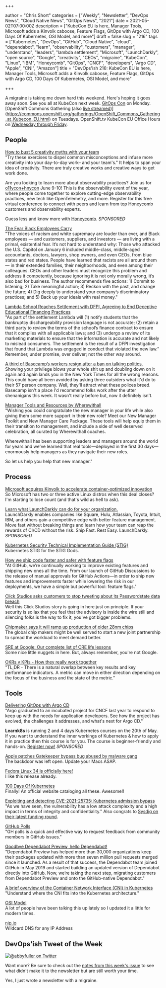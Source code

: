 +++

author = "Chris Short"
categories = ["Weekly", "Newsletter", "DevOps News", "Cloud Native News", "GitOps News", "2021"]
date = 2021-05-02T07:00:00Z
description = ["KubeCon EU is here, Manager Tools, Microsoft adds a Kinvolk caboose, Feature Flags, GitOps with Argo CD, 100 Days Of Kubernetes, OSI Model, and more"]
draft = false
slug = "216"
tags = ["Kubernetes", "DevOps", "GitHub", "Cloud Native", "cloud", "dependabot", "learn", "observability", "customers", "manager", "understand", "leaders", "lambda settlement", "Microsoft", "LaunchDarkly", "open source", "Google", "creativity", "CEOs", "migraine", "KubeCon", "Linux", "IBM", "Honeycomb", "GitOps", "CNCF", "developers", "Argo CD", "Apple", "CNI", "Amazon"]
title = "DevOps'ish 216: KubeCon EU is here, Manager Tools, Microsoft adds a Kinvolk caboose, Feature Flags, GitOps with Argo CD, 100 Days Of Kubernetes, OSI Model, and more"

+++

A migraine is taking me down hard this weekend. Here's hoping it goes away soon. See you all at KubeCon next week. [GitOps Con](https://hopin.com/events/gitops-con) on Monday. [OpenShift Commons Gathering (also [live streamed](https://twitch.tv/redhatopenshift))](https://commons.openshift.org/gatherings/OpenShift_Commons_Gathering_at_Kubecon_EU.html) on Tuesdays. OpenShift.tv KubeCon EU Office Hours on [Wednesday through Friday](https://red.ht/streamcal).

## People

[How to bust 5 creativity myths with your team](https://enterprisersproject.com/article/2021/4/5-creativity-myths)  
"Try these exercises to dispel common misconceptions and infuse more creativity into your day-to-day work– and your team's." It helps to span your idea of creativity. There are truly creative works and creative ways to get work done.

Are you looking to learn more about observability practices? Join us for [o11ycon+hnycon](https://o11ycon-hnycon.io/?utm_source=devopsish&utm_medium=newsletter&utm_campaign=ad&utm_keyword&utm_content=devopsish&utm_adgroup) June 9-10! This is the observability event of the year, where people come together to explore cutting-edge observability practices, new tech like OpenTelemetry, and more. Register for this free virtual conference to connect with peers and learn from top Honeycomb customers and observability experts.

Guess less and know more with [Honeycomb](https://www.honeycomb.io/?utm_source=devopsish&utm_medium=newsletter&utm_campaign=ad&utm_content=honeycomb-homepage-devopish). *SPONSORED*

[The Fear Black Employees Carry](https://hbr.org/2021/04/the-fear-black-employees-carry)  
"The voices of racism and white supremacy are louder than ever, and Black employees — and customers, suppliers, and investors — are living with a primal, existential fear. It’s not hard to understand why: Those who attacked the U.S. Capitol on January 6 included middle-class, middle-aged accountants, doctors, lawyers, shop owners, and even CEOs, from blue states and red states. People have learned that racists are all around them — in their extended families, their neighborhoods, and even among their colleagues. CEOs and other leaders must recognize this problem and address it competently, because ignoring it is not only morally wrong, it’s also bad for business. The author recommends five actions: 1) Commit to listening; 2) Take meaningful action; 3) Reckon with the past, and change the future; 4) Dig deeply to understand your company’s discriminatory practices; and 5) Back up your ideals with real money."

[Lambda School Reaches Settlement with DFPI, Agreeing to End Deceptive Educational Financing Practices](https://dfpi.ca.gov/2021/04/26/lambda-school-reaches-settlement-with-dfpi-agreeing-to-end-deceptive-educational-financing-practices/)  
"As part of the settlement Lambda will (1) notify students that the bankruptcy dischargeability provision language is not accurate; (2) retain a third party to review the terms of the school’s finance contract to ensure that it complies with all applicable laws; and (3) undergo a review of its marketing materials to ensure that the information is accurate and not likely to mislead consumers. The settlement is the result of a DFPI investigation that found that Lambda was engaged in conduct that violated the new law." Remember, under promise, over deliver; not the other way around.

[A third of Basecamp’s workers resign after a ban on talking politics.](https://www.nytimes.com/2021/04/30/technology/basecamp-politics-ban-resignations.html)  
Showing your privilege blows your whole shit up and doubling down on it again and again lands you in the New York Times for all the wrong reasons. This could have all been avoided by asking three outsiders what it'd do to their 57 person company. Well, they'll attract what these polices breed. Basecamp isn't a place I'd recommend folks work after the utter shenanigans this week. It wasn't really before but, now it definitely isn't.

[Manager Tools and Resources by Wherewithall](https://wherewithall.com/tools/#care)  
"Wishing you could congratulate the new manager in your life while also giving them some more support in their new role? Meet our New Manager Toolkit and New Manager Care Package. These tools will help equip them in their transition to management, and include a side of well deserved celebration, all curated by Wherewithall coaches.

Wherewithall has been supporting leaders and managers around the world for years and we've learned that real tools—deployed in the first 30 days—enormously help managers as they navigate their new roles.

So let us help you help that new manager."

## Process

[Microsoft acquires Kinvolk to accelerate container-optimized innovation](https://azure.microsoft.com/en-us/blog/microsoft-acquires-kinvolk-to-accelerate-containeroptimized-innovation/)  
So Microsoft has two or three active Linux distros when this deal closes? I'm starting to lose count (and that's wild as hell to ask).

[Learn what LaunchDarkly can do for your organization.](https://learn.launchdarkly.com/demo?utm_source=devopsish&utm_medium=news_pod&utm_campaign=21q1-newsletter)  
LaunchDarkly enables companies like Square, Hulu, Atlassian, Toyota, Intuit, IBM, and others gain a competitive edge with better feature management.
Move fast without breaking things and learn how your team can reap the rewards of CI/CD without the risk.
Ship Fast. Rest Easy. LaunchDarkly. *SPONSORED*

[Kubernetes Security Technical Implementation Guide (STIG)](https://dl.dod.cyber.mil/wp-content/uploads/stigs/zip/U_Kubernetes_V1R1_STIG.zip)  
Kubernetes STIG for the STIG Gods.

[How we ship code faster and safer with feature flags](https://github.blog/2021-04-27-ship-code-faster-safer-feature-flags/)  
"At GitHub, we’re continually working to improve existing features and shipping new ones all the time. From our launch of GitHub Discussions to the release of manual approvals for GitHub Actions—in order to ship new features and improvements faster while lowering the risk in our deployments, we have a simple but powerful tool: feature flags."

[Click Studios asks customers to stop tweeting about its Passwordstate data breach](https://techcrunch.com/2021/04/29/click-studios-asks-customers-to-stop-tweeting-about-its-passwordstate-data-breach/)  
Well this Click Studios story is going in here just on principle. If your security is so lax that you feel that the advisory is inside the wire still and silencing folks is the way to fix it, you've got bigger problems.

[Chipmaker says it will ramp up production of older 28nm chips](https://arstechnica.com/gadgets/2021/04/chipmaker-says-it-will-ramp-up-production-of-older-28nm-chips/)  
The global chip makers might be well served to start a new joint partnership to spread the workload to meet demand better.

[SRE at Google: Our complete list of CRE life lessons](https://cloud.google.com/blog/products/devops-sre/sre-at-google-our-complete-list-of-cre-life-lessons)  
Some nice little nuggets in here. But, always remember, you're not Google.

[OKRs v KPIs - How they really work together](https://www.outcomesthinking.com/okr-blog/kr-v-kpis-a-helpful-primer)  
"TL;DR - There is a natural overlap between key results and key performance indicators. A metric can move in either direction depending on the focus of the business and the state of the metric."

## Tools

[Delivering GitOps with Argo CD](https://www.youtube.com/watch?v=SELZh-wHpAw)  
"Argo graduated to an incubated project for CNCF last year to respond to keep up with the needs for application developers. See how the project has evolved, the challenges it addresses, and what's next for Argo CD."

**Learnk8s** is running 2 and 4 days Kubernetes courses on the 20th of May. If you want to understand the inner workings of Kubernetes & how to apply it in practice then this course is for you. The course is beginner-friendly and hands-on. [Register now!](https://learnk8s.io/online-advanced-may-2021) *SPONSORED*

[Apple patches Gatekeeper bypass bug abused by malware gang](https://therecord.media/apple-patches-gatekeeper-bypass-bug-abused-by-malware-gang/)  
The backdoor was left open. Update your Macs ASAP.

[Fedora Linux 34 is officially here!](https://fedoramagazine.org/announcing-fedora-34/)  
I like this release already.

[100 Days Of Kubernetes](https://100daysofkubernetes.io/)  
Finally! An official website cataloging all these. Awesome!!

[Exploiting and detecting CVE-2021-25735: Kubernetes admission bypass](https://sysdig.com/blog/cve-2021-25735-kubernetes-admission-bypass/)  
"As we have seen, the vulnerability has a low attack complexity and a high impact in terms of integrity and confidentiality." Also congrats to [Sysdig on their latest funding round](https://venturebeat.com/2021/04/28/sysdig-raises-189m-to-monitor-containers-and-apps-in-the-cloud/).

[GitHub Polls](https://gh-polls.com/)  
"GH polls is a quick and effective way to request feedback from community members in GitHub issues."

[Goodbye Dependabot Preview, hello Dependabot!](https://github.blog/2021-04-29-goodbye-dependabot-preview-hello-dependabot/)  
"Dependabot Preview has helped more than 30,000 organizations keep their packages updated with more than seven million pull requests merged since it launched. As a result of that success, the Dependabot team joined GitHub in May 2019 and started building an updated version of Dependabot directly into GitHub. Now, we’re taking the next step, migrating customers from Dependabot Preview and onto the GitHub-native Dependabot."

[A brief overview of the Container Network Interface (CNI) in Kubernetes](https://www.redhat.com/sysadmin/cni-kubernetes)  
"Understand where the CNI fits into the Kubernetes architecture."

[OSI Model](https://chrisshort.net/drawings/osi-model/)  
A lot of people have been talking this up lately so I updated it a little for modern times.

[nip.io](https://nip.io/)  
Wildcard DNS for any IP Address

## DevOps'ish Tweet of the Week

[![@abbyfuller on Twitter](https://shortcdn.com/file/devopsish/216-devopsish-tweet-of-the-week.png)](https://twitter.com/abbyfuller/status/1388231403297406978)

Want more? Be sure to check out the [notes from this week's issue](https://devopsish.com/216/notes/) to see what didn't make it to the newsletter but are still worth your time.

Yes, I just wrote a newsletter with a migraine.
